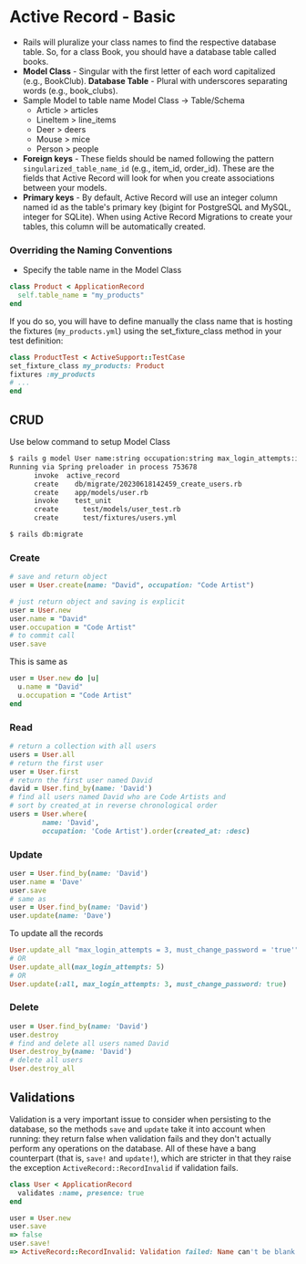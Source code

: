 # Active Record - Basic

- Rails will pluralize your class names to find the respective database table. So, for a class Book, you should have a database table called books.
- **Model Class** - Singular with the first letter of each word capitalized (e.g., BookClub).
  **Database Table** - Plural with underscores separating words (e.g., book_clubs).
- Sample Model to table name
Model Class -> Table/Schema
  - Article > articles
  - LineItem > line_items
  - Deer > deers
  - Mouse > mice 
  - Person > people
- **Foreign keys** - These fields should be named following the pattern `singularized_table_name_id` (e.g., item_id, order_id). These are the fields that Active Record will look for when you create associations between your models.
- **Primary keys** - By default, Active Record will use an integer column named id as the table's primary key (bigint for PostgreSQL and MySQL, integer for SQLite). When using Active Record Migrations to create your tables, this column will be automatically created.

### Overriding the Naming Conventions
- Specify the table name in the Model Class
```ruby
class Product < ApplicationRecord
  self.table_name = "my_products"
end
```
If you do so, you will have to define manually the class name that is hosting the fixtures (`my_products.yml`) using the set_fixture_class method in your test definition:
```ruby
class ProductTest < ActiveSupport::TestCase
set_fixture_class my_products: Product
fixtures :my_products
# ...
end
```


## CRUD
Use below command to setup Model Class
```bash
$ rails g model User name:string occupation:string max_login_attempts:integer must_change_password:boolean
Running via Spring preloader in process 753678
      invoke  active_record
      create    db/migrate/20230618142459_create_users.rb
      create    app/models/user.rb
      invoke    test_unit
      create      test/models/user_test.rb
      create      test/fixtures/users.yml
```
```bash
$ rails db:migrate
```

### Create
```ruby
# save and return object
user = User.create(name: "David", occupation: "Code Artist")
```
```ruby
# just return object and saving is explicit
user = User.new
user.name = "David"
user.occupation = "Code Artist"
# to commit call
user.save
```
This is same as
```ruby
user = User.new do |u|
  u.name = "David"
  u.occupation = "Code Artist"
end
```
### Read
```ruby
# return a collection with all users
users = User.all
# return the first user
user = User.first
# return the first user named David
david = User.find_by(name: 'David')
# find all users named David who are Code Artists and 
# sort by created_at in reverse chronological order
users = User.where(
        name: 'David', 
        occupation: 'Code Artist').order(created_at: :desc)
```
### Update
```ruby
user = User.find_by(name: 'David')
user.name = 'Dave'
user.save
# same as 
user = User.find_by(name: 'David')
user.update(name: 'Dave')
```
To update all the records
```ruby
User.update_all "max_login_attempts = 3, must_change_password = 'true'"
# OR
User.update_all(max_login_attempts: 5)
# OR
User.update(:all, max_login_attempts: 3, must_change_password: true)
```
### Delete
```ruby
user = User.find_by(name: 'David')
user.destroy
# find and delete all users named David
User.destroy_by(name: 'David')
# delete all users
User.destroy_all
```

## Validations
Validation is a very important issue to consider when persisting to the 
database, so the methods `save` and `update` take it into account when
running: they return false when validation fails and they don't actually 
perform any operations on the database. All of these have a bang 
counterpart (that is, `save!` and `update!`), which are stricter in 
that they raise the exception `ActiveRecord::RecordInvalid` if validation fails.

```ruby
class User < ApplicationRecord
  validates :name, presence: true
end
```
```ruby
user = User.new
user.save
=> false
user.save!
=> ActiveRecord::RecordInvalid: Validation failed: Name can't be blank
```
